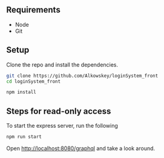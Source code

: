 ## Requirements

- Node
- Git

## Setup

Clone the repo and install the dependencies.

```bash
git clone https://github.com/Alkowskey/loginSystem_front
cd loginSystem_front
```

```bash
npm install
```

## Steps for read-only access

To start the express server, run the following

```bash
npm run start
```

Open [http://localhost:8080/graphql](http://localhost:8080/graphql) and take a look around.
